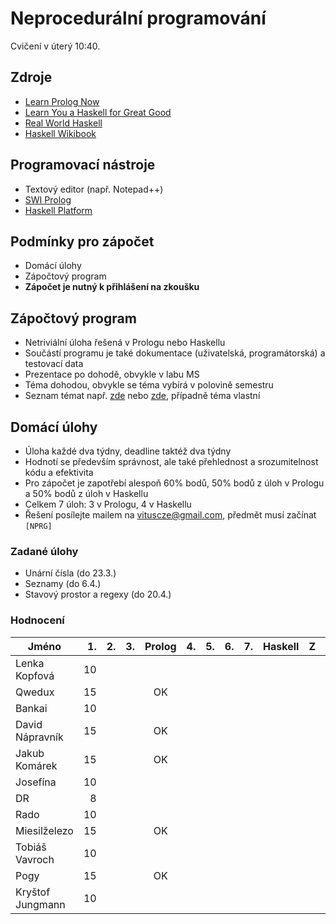 Neprocedurální programování
===========================

Cvičení v úterý 10:40.

Zdroje
------

- [Learn Prolog Now](http://www.learnprolognow.org/)
- [Learn You a Haskell for Great Good](http://learnyouahaskell.com/)
- [Real World Haskell](http://book.realworldhaskell.org/)
- [Haskell Wikibook](https://en.wikibooks.org/wiki/Haskell)

Programovací nástroje
---------------------

- Textový editor (např. Notepad++)
- [SWI Prolog](http://www.swi-prolog.org/)
- [Haskell Platform](https://www.haskell.org/platform/)

Podmínky pro zápočet
--------------------

- Domácí úlohy
- Zápočtový program
- **Zápočet je nutný k přihlášení na zkoušku**

Zápočtový program
-----------------

- Netriviální úloha řešená v Prologu nebo Haskellu
- Součástí programu je také dokumentace (uživatelská, programátorská) a testovací data
- Prezentace po dohodě, obvykle v labu MS
- Téma dohodou, obvykle se téma vybírá v polovině semestru
- Seznam témat např. [zde](http://kti.mff.cuni.cz/~hric/vyuka/pl_prikl_win.pdf) nebo [zde](http://ksvi.mff.cuni.cz/~dvorak/vyuka/14/NPRG005x01/programy.html), případně téma vlastní

Domácí úlohy
------------

- Úloha každé dva týdny, deadline taktéž dva týdny
- Hodnotí se především správnost, ale také přehlednost a srozumitelnost kódu a efektivita
- Pro zápočet je zapotřebí alespoň 60% bodů, 50% bodů z úloh v Prologu a 50% bodů z úloh v Haskellu
- Celkem 7 úloh: 3 v Prologu, 4 v Haskellu
- Řešení posílejte mailem na vituscze@gmail.com, předmět musí začínat `[NPRG]`

### Zadané úlohy

* Unární čísla (do 23.3.)
* Seznamy (do 6.4.)
* Stavový prostor a regexy (do 20.4.)

### Hodnocení

| Jméno               | 1. | 2. | 3. | Prolog | 4. | 5. | 6. | 7. | Haskell |  Z | ZP |
| ------------------- | --:| --:| --:|:------:| --:| --:| --:| --:|:-------:|:--:|:--:|
| Lenka Kopfová       | 10 |    |    |        |    |    |    |    |         |    |    |
| Qwedux              | 15 |    |    |     OK |    |    |    |    |         |    |    |
| Bankai              | 10 |    |    |        |    |    |    |    |         |    |    |
| David Nápravník     | 15 |    |    |     OK |    |    |    |    |         |    |    |
| Jakub Komárek       | 15 |    |    |     OK |    |    |    |    |         |    |    |
| Josefína            | 10 |    |    |        |    |    |    |    |         |    |    |
| DR                  |  8 |    |    |        |    |    |    |    |         |    |    |
| Rado                | 10 |    |    |        |    |    |    |    |         |    |    |
| Miesilželezo        | 15 |    |    |     OK |    |    |    |    |         |    |    |
| Tobiáš Vavroch      | 10 |    |    |        |    |    |    |    |         |    |    |
| Pogy                | 15 |    |    |     OK |    |    |    |    |         |    |    |
| Kryštof Jungmann    | 10 |    |    |        |    |    |    |    |         |    |    |
